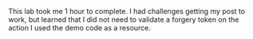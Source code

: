 This lab took me 1 hour to complete.
I had challenges getting my post to work, but learned that I did not need to validate a forgery token on the action
I used the demo code as a resource.
